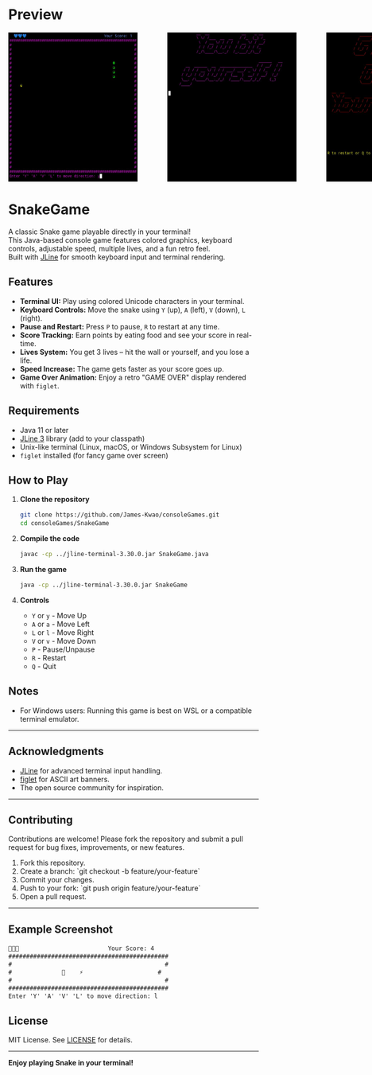 # Preview 

<div style="display: flex; gap: 60px;">
    <img src="preview/snakeGame1.jpg" alt="Screenshot 1" width="260"/>
    <img src="preview/snakeGame2.jpg" alt="Screenshot 2" width="260"/>
    <img src="preview/snakeGame3.jpg" alt="Screenshot 3" width="260"/>
    <img src="preview/snakeGame4.jpg" alt="Screenshot 4" width="260"/>
</div>

# SnakeGame

A classic Snake game playable directly in your terminal!  
This Java-based console game features colored graphics, keyboard controls, adjustable speed, multiple lives, and a fun retro feel.  
Built with [JLine](https://github.com/jline/jline3) for smooth keyboard input and terminal rendering.

## Features

- **Terminal UI:** Play using colored Unicode characters in your terminal.
- **Keyboard Controls:** Move the snake using `Y` (up), `A` (left), `V` (down), `L` (right).
- **Pause and Restart:** Press `P` to pause, `R` to restart at any time.
- **Score Tracking:** Earn points by eating food and see your score in real-time.
- **Lives System:** You get 3 lives – hit the wall or yourself, and you lose a life.
- **Speed Increase:** The game gets faster as your score goes up.
- **Game Over Animation:** Enjoy a retro "GAME OVER" display rendered with `figlet`.

## Requirements

- Java 11 or later
- [JLine 3](https://github.com/jline/jline3) library (add to your classpath)
- Unix-like terminal (Linux, macOS, or Windows Subsystem for Linux)
- `figlet` installed (for fancy game over screen)

## How to Play

1. **Clone the repository**
   ```sh
   git clone https://github.com/James-Kwao/consoleGames.git
   cd consoleGames/SnakeGame
   ```

2. **Compile the code**
   ```sh
   javac -cp ../jline-terminal-3.30.0.jar SnakeGame.java
   ```

3. **Run the game**
   ```sh
   java -cp ../jline-terminal-3.30.0.jar SnakeGame
   ```

4. **Controls**
   - `Y` or `y` - Move Up
   - `A` or `a` - Move Left
   - `L` or `l` - Move Right
   - `V` or `v` - Move Down
   - `P` - Pause/Unpause
   - `R` - Restart
   - `Q` - Quit

## Notes

- For Windows users: Running this game is best on WSL or a compatible terminal emulator.

---                                                                   
## Acknowledgments

- [JLine](https://github.com/jline/jline3) for advanced terminal input
 handling.
- [figlet](http://www.figlet.org/) for ASCII art banners.
- The open source community for inspiration.

---

## Contributing

Contributions are welcome! Please fork the repository and submit a pull request for bug fixes, improvements, or new features.

1. Fork this repository.
2. Create a branch: \`git checkout -b feature/your-feature\`
3. Commit your changes.
4. Push to your fork: \`git push origin feature/your-feature\`
5. Open a pull request.

---

## Example Screenshot

```
💙💙💙                         Your Score: 4
#############################################
#                                           #
#              🐍    ⚡                     #
#                                           #
#############################################
Enter 'Y' 'A' 'V' 'L' to move direction: l
```

## License

MIT License. See [LICENSE](../LICENSE) for details.

---

**Enjoy playing Snake in your terminal!**
